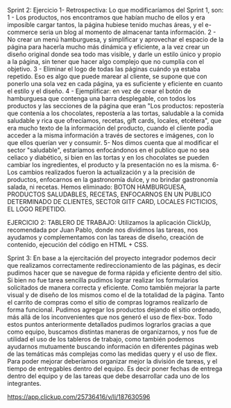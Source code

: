Sprint 2: Ejercicio 1- Retrospectiva: Lo que modificaríamos del Sprint 1, son: 1 - Los productos, nos encontramos que habían mucho de ellos y era imposible cargar tantos, la página hubiese tenido muchas áreas, y el e-commerce seria un blog al momento de almacenar tanta información. 2 - No crear un menú hamburguesa, y simplificar y aprovechar el espacio de la página para hacerla mucho más dinámica y eficiente, a la vez crear un diseño original donde sea todo mas visible, y darle un estilo único y propio a la página, sin tener que hacer algo complejo que no cumplía con el objetivo. 3 - Eliminar el logo de todas las páginas cuándo ya estaba repetido. Eso es algo que puede marear al cliente, se supone que con ponerlo una sola vez en cada página, ya es suficiente y eficiente en cuanto el estilo y el diseño. 4 - Ejemplificar: en vez de crear el botón de hamburguesa que contenga una barra desplegable, con todos los productos y las secciones de la página que eran "Los productos: repostería que contenía a los chocolates, repostería a las tortas, saludable a la comida saludable y rica que ofrecíamos, recetas, gift cards, locales, etcétera", que era mucho texto de la información del producto, cuando el cliente podía acceder a la misma información a través de sectores e imágenes, con lo que ellos querían ver y consumir. 5- Nos dimos cuenta que al modificar el sector "saludable", estaríamos enfocándonos en el publico que no sea celiaco y diabético, si bien en las tortas y en los chocolates se pueden cambiar los ingredientes, el producto y la presentación no es la misma. 6- Los cambios realizados fueron la actualización y a la precisión de productos, enfocarnos en la gastronomía dulce, y no brindar gastronomía salada, ni recetas. Hemos eliminado: BOTON HAMBURGUESA, PRODUCTOS SALUDABLES, RECETAS, ENFOCARNOS EN UN PUBLICO DETERMINADO DE CLIENTES, SECTOR GITF CARD, LOCALES FICTICIOS, EL LOGO REPETIDO.

EJERCICIO 2: TABLERO DE TRABAJO: Utilizamos la aplicación ClickUp, recomendada por Juan Pablo, donde nos dividimos las tareas, nos ayudamos y complementamos con las tareas de diseño, creación de contenido, ejecución del código en HTML + CSS.


Sprint 3: 	En base a la ejercitación del proyecto integrador podemos decir que
    realizamos correctamente redireccionamiento de las páginas, es decir pudimos hacer que se navegue de forma rápida y eficiente dentro del sitio. 
	Si bien no fue tarea sencilla pudimos lograr realizar los formularios solicitados de manera correcta y eficiente. Como también mejorar la parte visual y de diseño de los mismos como el de la totalidad de la página.
	Tanto el carrito de compras como el sitio de compras logramos realizarlo de forma funcional. 
	Pudimos agregar los productos dejando el sitio ordenado, más allá de los inconvenientes que nos generó el uso de flex-box.
	Todo estos puntos anteriormente detallados pudimos lograrlos gracias a que como equipo, buscamos distintas maneras de organizarnos, y nos fue de utilidad el uso de los tableros de trabajo, como también podemos ayudarnos mutuamente buscando información en diferentes páginas web de las temáticas más complejas como las medidas query y el uso de flex. 
	Para poder mejorar deberíamos organizar mejor la división de tareas, y el tiempo de entregables dentro del equipo. Es decir poner fechas de entrega dentro del equipo y de las tareas que debe desarrollar cada uno de los integrantes. 

https://app.clickup.com/25736416/v/li/187630596

